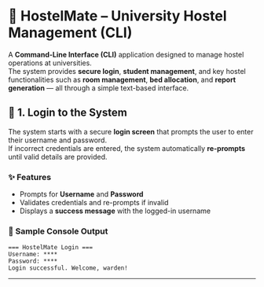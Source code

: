 # 🏨 HostelMate – University Hostel Management (CLI)

A **Command-Line Interface (CLI)** application designed to manage hostel operations at universities.  
The system provides **secure login**, **student management**, and key hostel functionalities such as **room management**, **bed allocation**, and **report generation** — all through a simple text-based interface.


## 🔐 1. Login to the System

The system starts with a secure **login screen** that prompts the user to enter their username and password.  
If incorrect credentials are entered, the system automatically **re-prompts** until valid details are provided.

### ✨ Features
- Prompts for **Username** and **Password**  
- Validates credentials and re-prompts if invalid  
- Displays a **success message** with the logged-in username  

### 💬 Sample Console Output
```
=== HostelMate Login ===
Username: ****
Password: ****
Login successful. Welcome, warden!
```

---

